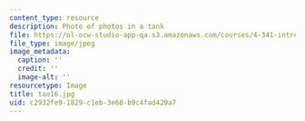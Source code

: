 ```yaml
---
content_type: resource
description: Photo of photos in a tank
file: https://ol-ocw-studio-app-qa.s3.amazonaws.com/courses/4-341-introduction-to-photography-fall-2002/c2932fe91829c1eb3e68b9c4fad429a7_tao16.jpg
file_type: image/jpeg
image_metadata:
  caption: ''
  credit: ''
  image-alt: ''
resourcetype: Image
title: tao16.jpg
uid: c2932fe9-1829-c1eb-3e68-b9c4fad429a7
---
```

